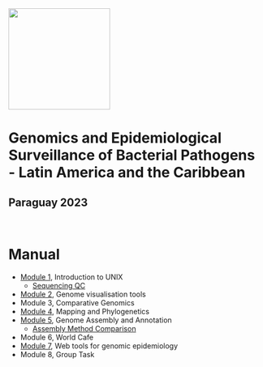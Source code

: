 <img src="https://coursesandconferences.wellcomeconnectingscience.org/wp-content/themes/wcc_courses_and_conferences/dist/assets/svg/logo.svg" width="200" height="200">

# Genomics and Epidemiological Surveillance of Bacterial Pathogens - Latin America and the Caribbean
## Paraguay 2023

<br>

# Manual

- [Module 1](https://github.com/WCSCourses/GenEpiLAC2023/blob/main/Manuals/Intro_to_Linux/Intro_to_Linux.md), Introduction to UNIX
  - [Sequencing QC](https://github.com/WCSCourses/GenEpiLAC2023/blob/main/Manuals/Sequencing%26QC/Sequencing%26QC.md)
- [Module 2](https://github.com/WCSCourses/GenEpiLAC2023/blob/main/Manuals/Genome_visualisation_tools/Genome_visualisation_tools.md), Genome visualisation tools
- Module 3, Comparative Genomics
- [Module 4](https://github.com/WCSCourses/GenEpiLAC2023/blob/main/Manuals/Mapping_and_Phylogenetics/Mapping%2BPhylo.md), Mapping and Phylogenetics
- [Module 5](https://github.com/WCSCourses/GenEpiLAC2023/blob/main/Manuals/Assembly_method_comparison/Assembly_annotation.md), Genome Assembly and Annotation
  - [Assembly Method Comparison](https://github.com/WCSCourses/GenEpiLAC2023/blob/main/Manuals/Assembly_method_comparison/Assembly_method_comparison.md) 
- Module 6, World Cafe
- [Module 7](https://github.com/WCSCourses/GenEpiLAC2023/blob/main/Manuals/Web_tools_for_genomic_epidemiology/manual.md), Web tools for genomic epidemiology
- Module 8, Group Task

